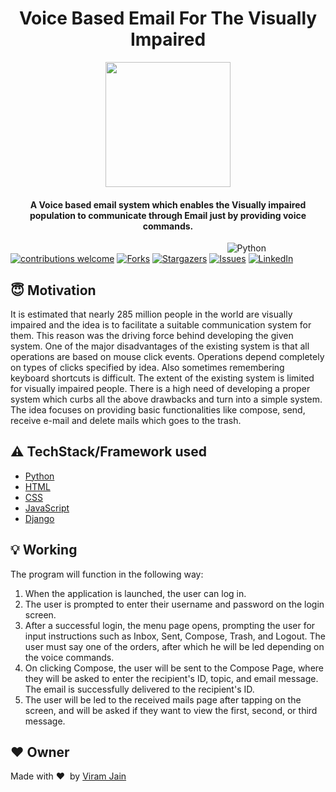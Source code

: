 <h1 align="center"> Voice Based Email For The Visually Impaired</h1>

<div align= "center"><img src="https://media.istockphoto.com/vectors/voice-email-vector-id1061198900?k=20&m=1061198900&s=612x612&w=0&h=iOwwlHhB-pYpN_89Fw_ZXZn0_NMhmcVFAYeVFg55YoE=" width="200" height="200"/>
  <h4>A Voice based email system which enables the Visually impaired population to communicate through Email just by providing voice commands.</h4>
</div>

&nbsp;&nbsp;&nbsp;&nbsp;&nbsp;&nbsp;&nbsp;&nbsp;&nbsp;&nbsp;&nbsp;&nbsp;&nbsp;&nbsp;&nbsp;&nbsp;&nbsp;&nbsp;&nbsp;&nbsp;&nbsp;&nbsp;&nbsp;&nbsp;&nbsp;&nbsp;&nbsp;&nbsp;&nbsp;&nbsp;&nbsp;&nbsp;&nbsp;&nbsp;&nbsp;&nbsp;&nbsp;&nbsp;&nbsp;&nbsp;&nbsp;&nbsp;&nbsp;&nbsp;&nbsp;&nbsp;&nbsp;&nbsp;&nbsp;&nbsp;&nbsp;&nbsp;&nbsp;&nbsp;&nbsp;&nbsp;&nbsp;&nbsp;&nbsp;&nbsp;&nbsp;&nbsp;&nbsp;&nbsp;&nbsp;&nbsp;&nbsp;&nbsp;&nbsp;&nbsp;&nbsp;&nbsp;&nbsp;&nbsp;&nbsp;&nbsp;&nbsp;&nbsp;&nbsp;&nbsp;&nbsp;&nbsp;&nbsp;&nbsp;&nbsp;&nbsp;&nbsp;
![Python](https://img.shields.io/badge/python-v3.6+-blue.svg)
[![contributions welcome](https://img.shields.io/badge/contributions-welcome-brightgreen.svg?style=flat)](https://github.com/viram-jain/VoiceBasedEmail/issues)
[![Forks](https://img.shields.io/github/forks/viram-jain/VoiceBasedEmail.svg?logo=github)](https://github.com/viram-jain/VoiceBasedEmail/network/members)
[![Stargazers](https://img.shields.io/github/stars/viram-jain/VoiceBasedEmail.svg?logo=github)](https://github.com/viram-jain/VoiceBasedEmail/stargazers)
[![Issues](https://img.shields.io/github/issues/viram-jain/VoiceBasedEmail.svg?logo=github)](https://github.com/viram-jain/VoiceBasedEmail/issues)
[![LinkedIn](https://img.shields.io/badge/-LinkedIn-black.svg?style=flat-square&logo=linkedin&colorB=555)](https://linkedin.com/in/viram-jain-43450018b)

## :innocent: Motivation
It is estimated that nearly 285 million people in the world are visually impaired and the idea is to facilitate a suitable communication system for them. This reason was the driving force behind developing the given system. One of the major disadvantages of the existing system is that all operations are based on mouse click events. Operations depend completely on types of clicks specified by idea. Also sometimes remembering keyboard shortcuts is difficult. The extent of the existing system is limited for visually impaired people. There is a high need of developing a proper system which curbs all the above drawbacks and turn into a simple system. The idea focuses on providing basic functionalities like compose, send, receive e-mail and delete mails which goes to the trash.

## :warning: TechStack/Framework used

- [Python](https://www.python.org/)
- [HTML](https://www.w3schools.com/html/)
- [CSS](https://www.w3schools.com/css/)
- [JavaScript](https://www.w3schools.com/js/)
- [Django](https://www.djangoproject.com/)

## :bulb: Working

The program will function in the following way:
1. When the application is launched, the user can log in.
2. The user is prompted to enter their username and password on the login screen.
3. After a successful login, the menu page opens, prompting the user for input instructions
such as Inbox, Sent, Compose, Trash, and Logout. The user must say one of the orders,
after which he will be led depending on the voice commands.
4. On clicking Compose, the user will be sent to the Compose Page, where they will be
asked to enter the recipient's ID, topic, and email message. The email is successfully
delivered to the recipient's ID.
5. The user will be led to the received mails page after tapping on the screen, and will be
asked if they want to view the first, second, or third message.

## :heart: Owner
Made with :heart:&nbsp;  by [Viram Jain](https://github.com/viram-jain)
